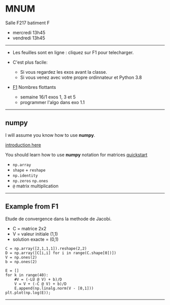 # MNUM

Salle F217 batiment F 

- mercredi 13h45
- vendredi 13h45

---

- Les feuilles sont en ligne  : cliquez sur F1 pour telecharger.
- C'est  plus facile: 
	- Si vous regardez les exos avant la classe.
	- Si vous venez avec votre propre ordinnateur et  Python 3.8

- [F1](./METH_NUM/1_feuille_flottant.pdf) Nombres flottants
	- semaine 16/1 exos 1, 3 et 5  
	- programmer l'algo  dans exo 1.1

    <!-- [correction](./METH_NUM/TP_1_corr.pdf) and [my brouillon](./METH_NUM/TP1.ipynb) -->
<!-- 	- 28/1 exos 6,7 et 8 [correction](./METH_NUM/1_feuille_flottant_corrigé.pdf) and [my brouillon](./METH_NUM/f1exo8.html) -->
<!-- 	- 4/2 finir exo 8 ([convergence](https://www.maa.org/press/periodicals/loci/joma/iterative-methods-for-solving-iaxi-ibi-analysis-of-jacobi-and-gauss-seidel-methods) dans Jacobi) puis passer a F2 -->
<!-- 	- 11/2 **controle de 20 minutes en classe** -->
<!-- 	- 18/2 **DM en classe** [voici le sujet](./METH_NUM/cc1_2021_print.pdf) c'est le CC du mars 2021. Vous pouvez le faire en groupes. -->
<!-- 	- [correction](./METH_NUM/cc1_2021_corr.pdf) -->


<!-- - [F2](./METH_NUM/2_feuille_condition.pdf) Systèmes, conditionnement -->
<!-- 	- 4/3 exos exo 2-3-4 et début de 6 -->
<!-- 	- 11/3 Programmer Cholesky -->
<!-- 		- programmer la méthode QR --> 
<!-- 		- [mon 	brouillon](./METH_NUM/QR_etc.html) -->
<!-- 		- Indication [you can find code here](https://www.quantstart.com/articles/QR-Decomposition-with-Python-and-NumPy/) there are some mistakes in the code fix them! -->
<!-- 	- 18/3 F1 Exo 8 --> 
<!-- 	* étudié numériquement le conditionnement A / h^2 + C --> 
<!-- 	* implémenté la résolution du système linéaire toukours de A / h^2 + C --> 
<!-- 	* méthodes itératives de Jacobi et Gauss Siedel (cf cours). -->

<!-- --- -->

<!-- - [F3](./METH_NUM/3_feuille_interp.pdf) -->
<!-- 	- 25/3 [mon brouillon](./METH_NUM/Lagrange.html) -->
<!-- 	* programmation et plot du polynôme d'interpolation de Lagrange -->
<!-- 	* 1) Par évaluation naïve des Polynômes l_i de Lagrange -->
<!-- 	* 2) En utilisant les différences divisées -->
<!-- 	* Exercice 5 : visualiser le [phénomène de Runge](https://en.wikipedia.org/wiki/Runge%27s_phenomenon) -->
<!-- 	* utilisation des [abscisses de Tchebychev](https://en.wikipedia.org/wiki/Chebyshev_nodes) pour obtenir une convergence uniforme -->
<!-- 	* début de l'approximation : droite des moindres carrés -->
<!-- 	- 1/4 exos 3,7,9, 10 **controle de TP note** -->
<!-- 	- 8/4 exos 7,9, 10 et finir la feuille 3 -->


<!-- [correction F3](./METH_NUM/3_feuille_interp_corrige.pdf) -->

<!-- --- -->

<!-- - [F5](./METH_NUM/5_feuille_int.pdf) -->
<!-- - [29/4] [mon brouillon]( ./METH_NUM/integration.html) -->

<!-- 1) Approximation d'une intégrale 1D par -->

<!-- * rectangle -->
<!-- * trapèze -->
<!-- * Simpson -->

<!-- 2) Étude d'ordres de convergence (1, 2 et 4)  <br> -->
<!-- 3) Méthode de Monte Carlo pour l'approximation d'une aire (disque dans un carré) -->


<!-- <!-1- [correction]( ./METH_NUM/ -1-> -->

<!-- --- -->

<!-- [F4](./METH_NUM/4_feuille_ode.pdf) -->

<!-- - 4/5 exos 2 et 4 [brouillon]( ./METH_NUM/euler_ode.html) -->

<!-- --- -->

<!-- ### Notes from previous week -->

<!-- 1) Programmer Cholesky <br> -->
<!--    1.1 en utilisant la décomposition LU <br> -->
<!--    1.2 par un calcul ligne par ligne <br> -->
<!--    1.3 tester en générant aléatoirement des matrices symétriques définies positives <br> -->

<!-- ``` -->
<!-- def cholesky(A): -->
<!--     '''Performs a Cholesky decomposition --> 
<!--     A, which must be a symmetric and positive definite matrix. --> 
<!--     returns L = lower variant triangular matrix -->
<!--     such that A = L L^*''' -->
<!--     n = len(A) -->

<!--     # Initialise L as the zero matrix -->
<!--     L = np.zeros((n,n)) -->

<!--     for i in range(n): -->
<!--         # under the diagonal -->
<!--         for k in range(i): -->
<!--              # LaTeX: l_{ik} = \frac{1}{l_{kk}} \left( a_{ik} - \sum^{k-1}_{j=1} l_{ij} l_{kj} \right) -->
<!--             L[i,k] = (1.0 / L[k,k] * (A[i,k] -  L[i,:] @  L[k,:])) -->
        
<!--         # on the diagonal -->
<!--         # LaTeX: l_{kk} = \sqrt{ a_{kk} - \sum^{k-1}_{j=1} l^2_{kj}} -->
<!--         L[i,i] = sqrt(A[i,i] -  L[i,:] @  L[i,:]) -->

<!--     return --> 
<!-- ``` -->

<!-- 2) programmer la méthode QR  <br> -->
<!--    2.1 Utiliser la méthode QR pour [le calcul de valeurs propres](https://www.andreinc.net/2021/01/25/computing-eigenvalues-and-eigenvectors-using-qr-decomposition#:~:text=Even%20if%20it's%20not%20very,Q%20is%20an%20orthonormal%20matrix.) <br> -->
<!--    2.2 applications avec la matrice compagnon pour [la recherche de racines de polynomes](https://www.math.utah.edu/~gustafso/s2016/2270/labs/lab7-polyroot-qrmethod.pdf) <br> -->

<!-- ``` -->
<!-- def QR_householder(A): -->
<!--     '''Performs a Householder Reflections based QR decomposition --> 
<!--     of  A an np.array -->
<!--     Returns --> 
<!--     - Q, an orthogonal matrix -->
<!--     - R upper triangular matrix --> 
<!--     such that A = QR. -->
<!--     ''' -->
<!--     n = A.shape[0] -->
    
<!--     # base case 1x1 matrix do nothing -->
<!--     if  n == 1 : return [1], A -->
    
<!--     R = A.copy() -->
  
<!--     # get the vectors x, e and the scalar alpha -->
<!--     x = R[:,0] -->
<!--     e_0 = np.identity(n)[0] -->
<!--     alpha = -np.sign(x[0]) * np.linalg.norm(x) -->

<!--     u = x + alpha*e_0 -->
<!--     v = u/np.linalg.norm(u) -->

<!--     # matrix of the reflection x -> x - 2<v,x>v -->
<!--     Q = np.identity(n) -  2*np.array([ v[i]*v for i  in range(n)]) --> 
    
<!--     R = Q @ R -->
    
<!--     # do the recursion -->
<!--     Q1, R1 = QR(R[1:,1:]) -->
    
<!--     # copy the results into Q, R -->
<!--     Q[1:,1:] = Q[1:,1:] @ Q1 -->
<!--     Q[0,1:] =  Q[0,1:] @ Q1 -->
<!--     R[1:,1:] = R1 -->   

<!--     return Q, R -->    
<!-- ``` -->

<!-- #### notes TP1 -->

<!-- Two examples where binary (base 2) arithmetic is best: -->
<!-- - [modexp](https://github.com/secworks/modexp/blob/master/src/model/python/modexp.py) -->
<!-- - [Q_rsqrt](https://en.wikipedia.org/wiki/Fast_inverse_square_root) -->

<!-- Naive evaluation should look like this -->

<!-- ``` -->
<!-- def naif_eval(x,P): -->
<!--     val = 0 -->
<!--     for i, coeff in enumerate(P): -->
<!--         val += coeff*x**i -->
<!--     return val --> 
<!-- ``` -->

<!-- Horner should look like this in Python: -->
<!-- ``` -->
<!-- def horner(x, P): -->
<!--     val = 0 -->
<!--     for coeff in reversed(P): -->
<!--         val *= x -->
<!--         val += coeff -->
<!--     return val -->
<!-- ``` -->
<!-- --- -->

---

## numpy

I will assume you know how to use **numpy**.

[introduction  here](./PROG/numpy_intro.html)

You should learn how to use **numpy** notation for matrices
[quickstart](https://numpy.org/doc/stable/user/quickstart.html)

- ```np.array```
- ```shape``` + ```reshape```
- ```np.identity```
- ```np.zeros``` ```np.ones```
- ```@``` matrix multiplication


---

## Example from F1

Etude de convergence dans la methode de Jacobi.
- C = matrice 2x2 
- V = valeur initiale (1,1)
- solution exacte = (0,1)

```
C = np.array([2,1,1,1]).reshape(2,2)
D = np.array([C[i,i] for i in range(C.shape[0])])
V = np.ones(2)
b = np.ones(2)

E = []
for k in range(40):
    #V = (-LU @ V) + b)/D
    V = V + (-C @ V) + b)/D
    E.append(np.linalg.norm(V - [0,1]))
plt.plot(np.log(E));
```





---


